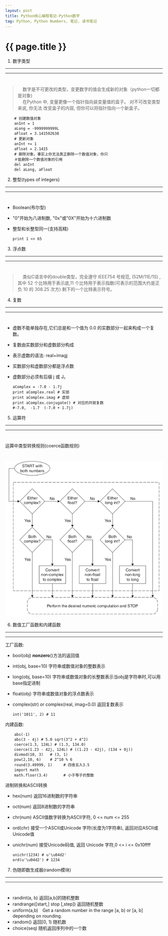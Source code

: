```yaml
---
layout: post
title: Python核心编程笔记-Python数字
tag: Python, Python Numbers, 笔记, 读书笔记
---
```


{{ page.title }}
================

1. 数字类型
-------------
*****
# 
>&nbsp;&nbsp;&nbsp;&nbsp;数字是不可更改的类型，变更数字的值会生成新的对象（python一切都是对象) <br />
>&nbsp;&nbsp;&nbsp;&nbsp;在Python 中, 变量更像一个指针指向装变量值的盒子。 对不可改变类型来说, 你无法
改变盒子的内容, 但你可以将指针指向一个新盒子。

        # 创建数值对象
        anInt = 1
        aLong = -9999999999L
        aFloat = 3.141592638
        # 更新对象
        anInt += 1
        aFloat = 2.1415
        # 删除对象，事实上你无法真正删除一个数值对象，你只
        ＃能删除一个数值对象的引用
        del anInt
        del aLong, aFloat

2. 整型(types of integers)
--------------------------
*****
# 
*   Boolean(布尔型)
*   "0"开始为八进制数, "0x"或"0X"开始为十六进制数
*   整型和长整型同一(支持高精)

        print 1 << 65

3. 浮点数
----------
*****
# 
>&nbsp;&nbsp;&nbsp;&nbsp;类似C语言中的double类型，完全遵守 IEEE754 号规范, (52M/11E/1S) ,
其中 52 个比特用于表示底,11 个比特用于表示指数(可表示的范围大约是正负 10 的 308.25 次方) 剩下的一个比特表示符号。

4. 复数
----------
****
# 
*   虚数不能单独存在,它们总是和一个值为 0.0 的实数部分一起来构成一个复数。
*   复数由实数部分和虚数部分构成
*   表示虚数的语法: real+imagj
*   实数部分和虚数部分都是浮点数
*   虚数部分必须有后缀 j 或 J。
        
        aComplex = -7.0 - 1.7j
        print aComplex.real # 实部
        print aComplex.imag # 虚部
        print aComplex.conjugate() # 对应的共轭复数
        #-7.0,  -1.7  (-7.0 + 1.7j)

5. 运算符　
------------
*****
# 
运算中类型转换规则(coerce函数规则)
# 
![Alt Python-style-change-rule](/images/coerce-style-change-rule.png)

6. 数值工厂函数和内建函数
--------------
*****
工厂函数: 

*   bool(obj)           __nonzero__()方法的返回值
*   int(obj, base=10)   字符串或数值对象的整数表示
*   long(obj, base=10)  字符串或数值对象的长整数表示当obj是字符串时,可以用base指定进制
*   float(obj)          字符串或数值对象的浮点数表示
*   complex(str) or complex(real, imag=0.0) 返回复数表示

        int('1011', 2) # 11

内建函数:
        
        abs(-1)
        abs(3 - 4j) # 5.0 sqrt(3^2 + 4^2)
        coerce(1.3, 124L) # (1.3, 134.0)
        coerce(1.23 - 42j, 124L) # ((1.23 - 42j), (134 + 0j))
        divmod(10, 3)   # (3, 1)
        pow(2,10, 6)    # 2^10 % 6
        round(3.49999, 1)     # 四舍五入3.5
        import math
        math.floor(3.4)       # 小于等于的整数

进制转换和ASCII转换

*   hex(num)    返回16进制数的字符串
*   oct(num)    返回8进制数的字符串
*   chr(num)    ASCII值数字转换为ASCII字符, 0 <= num <= 255
*   ord(chr)    接受一个ASCII或Unicode 字符(长度为1字符串), 返回对应ASCII或Unicode值
*   unichr(num) 接受Unicode码值, 返回 Unicode 字符,0 <= i <= 0x10ffff

        unichr(1234) # u'\u04d2'
        ord(u'\u04d2') # 1234

7. 伪随即数生成器(random模块)
------------------
****
# 

*   randint(a, b)   返回[a,b]的随机整数
*   randrange([start,] stop [,step]) 返回随机整数
*   uniform(a,b)　Get a random number in the range [a, b) or [a, b] depending on rounding.
*   random()    返回[0, 1) 随机数
*   choice(seq) 随机返回序列中的一个数
